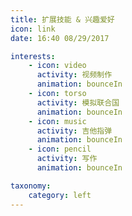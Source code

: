 ```yaml
---
title: 扩展技能 & 兴趣爱好
icon: link
date: 16:40 08/29/2017

interests:
    - icon: video
      activity: 视频制作
      animation: bounceIn
    - icon: torso
      activity: 模拟联合国
      animation: bounceIn
    - icon: music
      activity: 吉他指弹
      animation: bounceIn
    - icon: pencil
      activity: 写作
      animation: bounceIn

taxonomy:
    category: left
---
```

